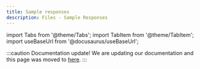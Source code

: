 ```yaml
---
title: Sample responses
description: Files - Sample Responses
---
```


[1]: /docs/docs/machine_file_conversion_sample_output

import Tabs from '@theme/Tabs';
import TabItem from '@theme/TabItem';
import useBaseUrl from '@docusaurus/useBaseUrl';


:::caution Documentation update!
We are updating our documentation and this page was moved to [here][1].
:::
